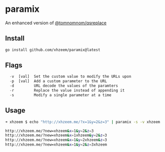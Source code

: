 # paramix
An enhanced version of [@tomnomnom/qsreplace](https://github.com/tomnomnom/qsreplace/)


## Install
```bash
go install github.com/xhzeem/paramix@latest
```

## Flags

```python
  -v  [val]  Set the custom value to modify the URLs upon
  -p  [val]  Add a custom parameter to the URL
  -d         URL decode the values of the paramters
  -r         Replace the value instead of appending it
  -s         Modify a single parameter at a time
```

## Usage
```bash
➜ xhzeem $ echo "http://xhzeem.me/?x=1&y=2&z=3" | paramix -s -v xhzeem -p added

http://xhzeem.me/?new=xhzeem&x=1&y=2&z=3
http://xhzeem.me/?new=xhzeem&x=1xhzeem&y=2&z=3
http://xhzeem.me/?new=xhzeem&x=1&y=2xhzeem&z=3
http://xhzeem.me/?new=xhzeem&x=1&y=2&z=3xhzeem
```
